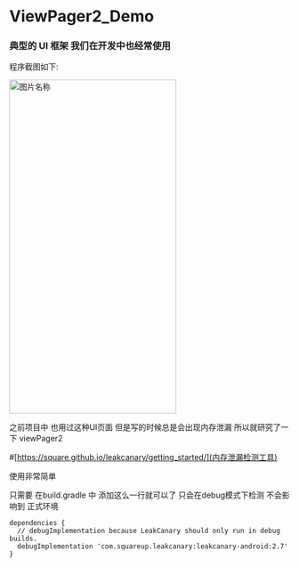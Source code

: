 # ViewPager2_Demo

### 典型的 UI 框架 我们在开发中也经常使用

程序截图如下:

 <img src="https://ae03.alicdn.com/kf/U3292cb58c99d44a3bcf092f9d0fba361h.png" width = "300" height = "600" alt="图片名称" align=center />

之前项目中 也用过这种UI页面 但是写的时候总是会出现内存泄漏 所以就研究了一下 viewPager2 

#[https://square.github.io/leakcanary/getting_started/](内存泄漏检测工具)

使用非常简单 

只需要 在build.gradle 中 添加这么一行就可以了 只会在debug模式下检测 不会影响到 正式环境

```
dependencies {
  // debugImplementation because LeakCanary should only run in debug builds.
  debugImplementation 'com.squareup.leakcanary:leakcanary-android:2.7'
}
```